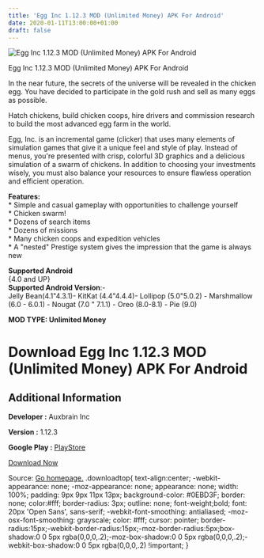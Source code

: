 ```yaml
---
title: 'Egg Inc 1.12.3 MOD (Unlimited Money) APK For Android'
date: 2020-01-11T13:00:00+01:00
draft: false
---
```


![Egg Inc 1.12.3 MOD (Unlimited Money) APK For Android](https://i1.wp.com/apkhome.net/wp-content/uploads/2020/01/Egg-Inc-1.12.3-MOD-Unlimited-Money.png "Egg Inc 1.12.3 MOD (Unlimited Money) APK For Android")

  

Egg Inc 1.12.3 MOD (Unlimited Money) APK For Android

In the near future, the secrets of the universe will be revealed in the chicken egg. You have decided to participate in the gold rush and sell as many eggs as possible.

Hatch chickens, build chicken coops, hire drivers and commission research to build the most advanced egg farm in the world.

Egg, Inc. is an incremental game (clicker) that uses many elements of simulation games that give it a unique feel and style of play. Instead of menus, you're presented with crisp, colorful 3D graphics and a delicious simulation of a swarm of chickens. In addition to choosing your investments wisely, you must also balance your resources to ensure flawless operation and efficient operation.

**Features:**  
\* Simple and casual gameplay with opportunities to challenge yourself  
\* Chicken swarm!  
\* Dozens of search items  
\* Dozens of missions  
\* Many chicken coops and expedition vehicles  
\* A "nested" Prestige system gives the impression that the game is always new

**Supported Android**  
{4.0 and UP}  
**Supported Android Version**:-  
Jelly Bean(4.1"4.3.1)- KitKat (4.4"4.4.4)- Lollipop (5.0"5.0.2) - Marshmallow (6.0 - 6.0.1) - Nougat (7.0 " 7.1.1) - Oreo (8.0-8.1) - Pie (9.0)

**MOD TYPE: Unlimited Money**

Download Egg Inc 1.12.3 MOD (Unlimited Money) APK For Android
=============================================================

Additional Information
----------------------

**Developer :** Auxbrain Inc

**Version :** 1.12.3

**Google Play :** [PlayStore](https://play.google.com/store/apps/details?id=com.auxbrain.egginc)

  

[Download Now](https://store4app.co/post/egg-inc-1-12-3-mod-unlimited-money-apk-for-android_1578743310)

  
Source: [Go homepage.](https://store4app.co/post/egg-inc-1-12-3-mod-unlimited-money-apk-for-android_1578743310) .downloadtop{ text-align:center; -webkit-appearance: none; -moz-appearance: none; appearance: none; width: 100%; padding: 9px 9px 11px 13px; background-color: #0EBD3F; border: none; color:#fff; border-radius: 3px; outline: none; font-weight;bold; font: 20px 'Open Sans', sans-serif; -webkit-font-smoothing: antialiased; -moz-osx-font-smoothing: grayscale; color: #fff; cursor: pointer; border-radius:15px;-webkit-border-radius:15px;-moz-border-radius:5px;box-shadow:0 0 5px rgba(0,0,0,.2);-moz-box-shadow:0 0 5px rgba(0,0,0,.2);-webkit-box-shadow:0 0 5px rgba(0,0,0,.2) !important; }